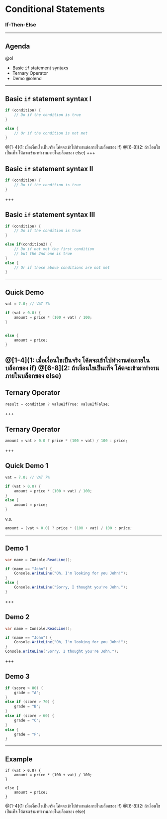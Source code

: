 # Conditional Statements

### If-Then-Else

---

## Agenda

@ol
* Basic `if` statement syntaxs
* Ternary Operator
* Demo
@olend

---

## Basic `if` statement syntax I

```csharp
if (condition) {
	// Do if the condition is true
} 

else {
	// Or if the condition is not met
}
```
@[1-4](1: เมื่อเงื่อนใขเป็นจริง โค้ตจะเข้าไปทำงานต่อภายในบล็อกของ if)
@[6-8](2: ถ้าเงื่อนใขเป็นเท็จ โค้ตจะเข้ามาทำงานภายในบล็อกของ else)
+++

## Basic `if` statement syntax II

```csharp
if (condition) {
	// Do if the condition is true
}
```

+++

## Basic `if` statement syntax III

```csharp
if (condition) {
	// Do if the condition is true
} 

else if(condition2) {
	// Do if not met the first condition
	// but the 2nd one is true
} 
else {
	// Or if those above conditions are not met
}
```

---

## Quick Demo

```csharp
vat = 7.0; // VAT 7%

if (vat > 0.0) {
	amount = price * (100 + vat) / 100;
}


else {
	amount = price;
}
```
@[1-4](1: เมื่อเงื่อนใขเป็นจริง โค้ตจะเข้าไปทำงานต่อภายในบล็อกของ if)
@[6-8](2: ถ้าเงื่อนใขเป็นเท็จ โค้ตจะเข้ามาทำงานภายในบล็อกของ else)
---

## Ternary Operator

```csharp
result = condition ? valueIfTrue: valueIfFalse;
```

+++

## Ternary Operator

```csharp
amount = vat > 0.0 ? price * (100 + vat) / 100 : price;
```

+++

## Quick Demo 1

```csharp
vat = 7.0; // VAT 7%

if (vat > 0.0) {
	amount = price * (100 + vat) / 100;
} 
else {
	amount = price;
}
```

v.s.

```csharp
amount = (vat > 0.0) ? price * (100 + vat) / 100 : price;
```

---

## Demo 1

```csharp
var name = Console.ReadLine();

if (name == "John") {
	Console.WriteLine("Oh, I'm looking for you John!");
} 
else {
	Console.WriteLine("Sorry, I thought you're John.");
}
```

+++

## Demo 2

```csharp
var name = Console.ReadLine();

if (name == "John") {
	Console.WriteLine("Oh, I'm looking for you John!");
}
Console.WriteLine("Sorry, I thought you're John.");
```

+++

## Demo 3

```csharp
if (score > 80) {
	grade = "A";
} 
else if (score > 70) {
	grade = "B";
} 
else if (score > 60) {
	grade = "C";
} 
else {
	grade = "F";
}
```
---
## Example
```
if (vat > 0.0) {
	amount = price * (100 + vat) / 100;
}

else {
	amount = price;
}

```
@[1-4](1: เมื่อเงื่อนใขเป็นจริง โค้ตจะเข้าไปทำงานต่อภายในบล็อกของ if)
@[6-8](2: ถ้าเงื่อนใขเป็นเท็จ โค้ตจะเข้ามาทำงานภายในบล็อกของ else)


